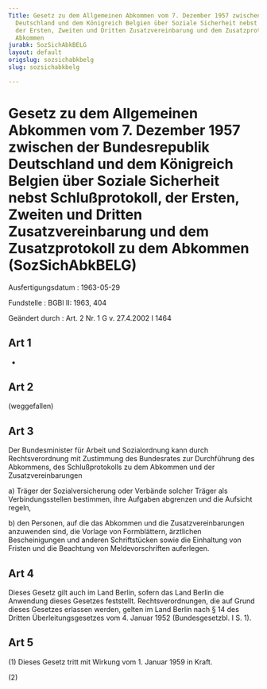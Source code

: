 ```yaml
---
Title: Gesetz zu dem Allgemeinen Abkommen vom 7. Dezember 1957 zwischen der Bundesrepublik
  Deutschland und dem Königreich Belgien über Soziale Sicherheit nebst Schlußprotokoll,
  der Ersten, Zweiten und Dritten Zusatzvereinbarung und dem Zusatzprotokoll zu dem
  Abkommen
jurabk: SozSichAbkBELG
layout: default
origslug: sozsichabkbelg
slug: sozsichabkbelg

---
```


# Gesetz zu dem Allgemeinen Abkommen vom 7. Dezember 1957 zwischen der Bundesrepublik Deutschland und dem Königreich Belgien über Soziale Sicherheit nebst Schlußprotokoll, der Ersten, Zweiten und Dritten Zusatzvereinbarung und dem Zusatzprotokoll zu dem Abkommen (SozSichAbkBELG)

Ausfertigungsdatum
:   1963-05-29

Fundstelle
:   BGBl II: 1963, 404

Geändert durch
:   Art. 2 Nr. 1 G v. 27.4.2002 I 1464


## Art 1

-


## Art 2

(weggefallen)


## Art 3

Der Bundesminister für Arbeit und Sozialordnung kann durch Rechtsverordnung mit Zustimmung des Bundesrates zur Durchführung des Abkommens, des Schlußprotokolls zu dem Abkommen und der Zusatzvereinbarungen

a)  Träger der Sozialversicherung oder Verbände solcher Träger als Verbindungsstellen bestimmen, ihre Aufgaben abgrenzen und die Aufsicht regeln,


b)  den Personen, auf die das Abkommen und die Zusatzvereinbarungen anzuwenden sind, die Vorlage von Formblättern, ärztlichen Bescheinigungen und anderen Schriftstücken sowie die Einhaltung von Fristen und die Beachtung von Meldevorschriften auferlegen.





## Art 4

Dieses Gesetz gilt auch im Land Berlin, sofern das Land Berlin die Anwendung dieses Gesetzes feststellt. Rechtsverordnungen, die auf Grund dieses Gesetzes erlassen werden, gelten im Land Berlin nach § 14 des Dritten Überleitungsgesetzes vom 4. Januar 1952 (Bundesgesetzbl. I S. 1).


## Art 5

(1) Dieses Gesetz tritt mit Wirkung vom 1. Januar 1959 in Kraft.

(2)

